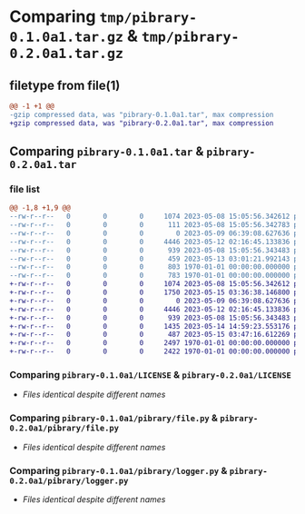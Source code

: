 # Comparing `tmp/pibrary-0.1.0a1.tar.gz` & `tmp/pibrary-0.2.0a1.tar.gz`

## filetype from file(1)

```diff
@@ -1 +1 @@
-gzip compressed data, was "pibrary-0.1.0a1.tar", max compression
+gzip compressed data, was "pibrary-0.2.0a1.tar", max compression
```

## Comparing `pibrary-0.1.0a1.tar` & `pibrary-0.2.0a1.tar`

### file list

```diff
@@ -1,8 +1,9 @@
--rw-r--r--   0        0        0     1074 2023-05-08 15:05:56.342612 pibrary-0.1.0a1/LICENSE
--rw-r--r--   0        0        0      111 2023-05-08 15:05:56.342783 pibrary-0.1.0a1/README.md
--rw-r--r--   0        0        0        0 2023-05-09 06:39:08.627636 pibrary-0.1.0a1/pibrary/__init__.py
--rw-r--r--   0        0        0     4446 2023-05-12 02:16:45.133836 pibrary-0.1.0a1/pibrary/file.py
--rw-r--r--   0        0        0      939 2023-05-08 15:05:56.343483 pibrary-0.1.0a1/pibrary/logger.py
--rw-r--r--   0        0        0      459 2023-05-13 03:01:21.992143 pibrary-0.1.0a1/pyproject.toml
--rw-r--r--   0        0        0      803 1970-01-01 00:00:00.000000 pibrary-0.1.0a1/setup.py
--rw-r--r--   0        0        0      783 1970-01-01 00:00:00.000000 pibrary-0.1.0a1/PKG-INFO
+-rw-r--r--   0        0        0     1074 2023-05-08 15:05:56.342612 pibrary-0.2.0a1/LICENSE
+-rw-r--r--   0        0        0     1750 2023-05-15 03:36:38.146800 pibrary-0.2.0a1/README.md
+-rw-r--r--   0        0        0        0 2023-05-09 06:39:08.627636 pibrary-0.2.0a1/pibrary/__init__.py
+-rw-r--r--   0        0        0     4446 2023-05-12 02:16:45.133836 pibrary-0.2.0a1/pibrary/file.py
+-rw-r--r--   0        0        0      939 2023-05-08 15:05:56.343483 pibrary-0.2.0a1/pibrary/logger.py
+-rw-r--r--   0        0        0     1435 2023-05-14 14:59:23.553176 pibrary-0.2.0a1/pibrary/string.py
+-rw-r--r--   0        0        0      487 2023-05-15 03:47:16.612269 pibrary-0.2.0a1/pyproject.toml
+-rw-r--r--   0        0        0     2497 1970-01-01 00:00:00.000000 pibrary-0.2.0a1/setup.py
+-rw-r--r--   0        0        0     2422 1970-01-01 00:00:00.000000 pibrary-0.2.0a1/PKG-INFO
```

### Comparing `pibrary-0.1.0a1/LICENSE` & `pibrary-0.2.0a1/LICENSE`

 * *Files identical despite different names*

### Comparing `pibrary-0.1.0a1/pibrary/file.py` & `pibrary-0.2.0a1/pibrary/file.py`

 * *Files identical despite different names*

### Comparing `pibrary-0.1.0a1/pibrary/logger.py` & `pibrary-0.2.0a1/pibrary/logger.py`

 * *Files identical despite different names*

